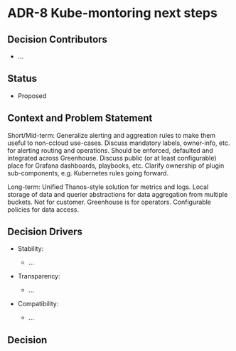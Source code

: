 # ADR-8 Kube-montoring next steps

## Decision Contributors

- ...

## Status

- Proposed

## Context and Problem Statement

Short/Mid-term:
Generalize alerting and aggreation rules to make them useful to non-ccloud use-cases.
Discuss mandatory labels, owner-info, etc. for alerting routing and operations. Should be enforced, defaulted and integrated across Greenhouse.
Discuss public (or at least configurable) place for Grafana dashboards, playbooks, etc.
Clarify ownership of plugin sub-components, e.g. Kubernetes rules going forward.

Long-term:
Unified Thanos-style solution for metrics and logs. Local storage of data and querier abstractions for data aggregation from multiple buckets.
Not for customer. Greenhouse is for operators.
Configurable policies for data access.





## Decision Drivers

- Stability:
  - ...

- Transparency:
  - ...

- Compatibility:
  - ...

## Decision


